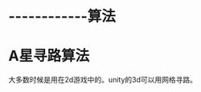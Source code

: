 # ------------算法

# A星寻路算法

大多数时候是用在2d游戏中的。unity的3d可以用网格寻路。





















































